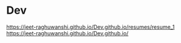 # Dev

 https://jeet-raghuwanshi.github.io/Dev.github.io/resumes/resume_1
 https://jeet-raghuwanshi.github.io/Dev.github.io/ 
